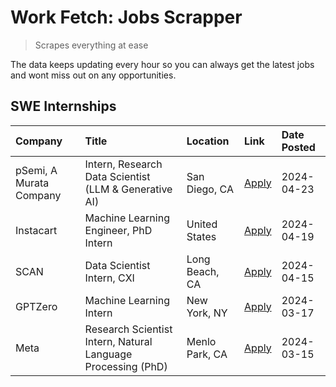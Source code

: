 # Work Fetch: Jobs Scrapper
> Scrapes everything at ease

The data keeps updating every hour so you can always get the latest jobs and wont miss out on any opportunities.

## SWE Internships
<!--START_SECTION:workfetch-->
| Company                 | Title                                                        | Location       | Link                                                                                                                                                                                                                                                                       | Date Posted   |
|:------------------------|:-------------------------------------------------------------|:---------------|:---------------------------------------------------------------------------------------------------------------------------------------------------------------------------------------------------------------------------------------------------------------------------|:--------------|
| pSemi, A Murata Company | Intern, Research Data Scientist (LLM & Generative AI)        | San Diego, CA  | [Apply](https://www.linkedin.com/jobs/view/intern-research-data-scientist-llm-generative-ai-at-psemi-a-murata-company-3887074168?position=4&pageNum=0&refId=rhscy47gmSFd1kvn97O9LA%3D%3D&trackingId=HLmOgY6l7REhjofwlLCb1A%3D%3D&trk=public_jobs_jserp-result_search-card) | 2024-04-23    |
| Instacart               | Machine Learning Engineer, PhD Intern                        | United States  | [Apply](https://www.linkedin.com/jobs/view/machine-learning-engineer-phd-intern-at-instacart-3901991739?position=2&pageNum=0&refId=rhscy47gmSFd1kvn97O9LA%3D%3D&trackingId=FIVmWsrILG1fYzObRQOOSw%3D%3D&trk=public_jobs_jserp-result_search-card)                          | 2024-04-19    |
| SCAN                    | Data Scientist Intern, CXI                                   | Long Beach, CA | [Apply](https://www.linkedin.com/jobs/view/data-scientist-intern-cxi-at-scan-3899690492?position=9&pageNum=0&refId=rhscy47gmSFd1kvn97O9LA%3D%3D&trackingId=TJh58lvJ60sQgitWl6yFiA%3D%3D&trk=public_jobs_jserp-result_search-card)                                          | 2024-04-15    |
| GPTZero                 | Machine Learning Intern                                      | New York, NY   | [Apply](https://www.linkedin.com/jobs/view/machine-learning-intern-at-gptzero-3860723963?position=8&pageNum=0&refId=rhscy47gmSFd1kvn97O9LA%3D%3D&trackingId=O8NO%2FpyXR4NgYI%2FpotiDug%3D%3D&trk=public_jobs_jserp-result_search-card)                                     | 2024-03-17    |
| Meta                    | Research Scientist Intern, Natural Language Processing (PhD) | Menlo Park, CA | [Apply](https://www.linkedin.com/jobs/view/research-scientist-intern-natural-language-processing-phd-at-meta-3858718375?position=7&pageNum=0&refId=rhscy47gmSFd1kvn97O9LA%3D%3D&trackingId=T2YlnMUyLXjHv9tCVeaYCg%3D%3D&trk=public_jobs_jserp-result_search-card)          | 2024-03-15    |
<!--END_SECTION:workfetch-->
